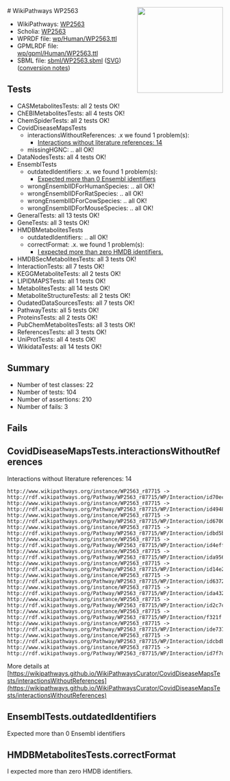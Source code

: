 <img style="float: right; width: 200px" src="../logo.png" />
# WikiPathways WP2563

* WikiPathways: [WP2563](https://identifiers.org/wikipathways:WP2563)
* Scholia: [WP2563](https://scholia.toolforge.org/wikipathways/WP2563)
* WPRDF file: [wp/Human/WP2563.ttl](../wp/Human/WP2563.ttl)
* GPMLRDF file: [wp/gpml/Human/WP2563.ttl](../wp/gpml/Human/WP2563.ttl)
* SBML file: [sbml/WP2563.sbml](../sbml/WP2563.sbml) ([SVG](../sbml/WP2563.svg)) ([conversion notes](../sbml/WP2563.txt))

## Tests
* CASMetabolitesTests: all 2 tests OK!
* ChEBIMetabolitesTests: all 4 tests OK!
* ChemSpiderTests: all 2 tests OK!
* CovidDiseaseMapsTests
    * interactionsWithoutReferences: .x we found 1 problem(s):
        * [Interactions without literature references: 14](#9701cce5)
    * missingHGNC: .. all OK!
* DataNodesTests: all 4 tests OK!
* EnsemblTests
    * outdatedIdentifiers: .x. we found 1 problem(s):
        * [Expected more than 0 Ensembl identifiers](#f44398b7)
    * wrongEnsemblIDForHumanSpecies: .. all OK!
    * wrongEnsemblIDForRatSpecies: .. all OK!
    * wrongEnsemblIDForCowSpecies: .. all OK!
    * wrongEnsemblIDForMouseSpecies: .. all OK!
* GeneralTests: all 13 tests OK!
* GeneTests: all 3 tests OK!
* HMDBMetabolitesTests
    * outdatedIdentifiers: .. all OK!
    * correctFormat: .x. we found 1 problem(s):
        * [I expected more than zero HMDB identifiers.](#ad154c1e)
* HMDBSecMetabolitesTests: all 3 tests OK!
* InteractionTests: all 7 tests OK!
* KEGGMetaboliteTests: all 2 tests OK!
* LIPIDMAPSTests: all 1 tests OK!
* MetabolitesTests: all 14 tests OK!
* MetaboliteStructureTests: all 2 tests OK!
* OudatedDataSourcesTests: all 7 tests OK!
* PathwayTests: all 5 tests OK!
* ProteinsTests: all 2 tests OK!
* PubChemMetabolitesTests: all 3 tests OK!
* ReferencesTests: all 3 tests OK!
* UniProtTests: all 4 tests OK!
* WikidataTests: all 14 tests OK!


## Summary

* Number of test classes: 22
* Number of tests: 104
* Number of assertions: 210
* Number of fails: 3

## Fails

<a name="9701cce5" />

## CovidDiseaseMapsTests.interactionsWithoutReferences

Interactions without literature references: 14
```
http://www.wikipathways.org/instance/WP2563_r87715 -> http://rdf.wikipathways.org/Pathway/WP2563_r87715/WP/Interaction/id70ecd6d8
http://www.wikipathways.org/instance/WP2563_r87715 -> http://rdf.wikipathways.org/Pathway/WP2563_r87715/WP/Interaction/id494816d0
http://www.wikipathways.org/instance/WP2563_r87715 -> http://rdf.wikipathways.org/Pathway/WP2563_r87715/WP/Interaction/id67009533
http://www.wikipathways.org/instance/WP2563_r87715 -> http://rdf.wikipathways.org/Pathway/WP2563_r87715/WP/Interaction/idbd5b3b51
http://www.wikipathways.org/instance/WP2563_r87715 -> http://rdf.wikipathways.org/Pathway/WP2563_r87715/WP/Interaction/id4eff9c2d
http://www.wikipathways.org/instance/WP2563_r87715 -> http://rdf.wikipathways.org/Pathway/WP2563_r87715/WP/Interaction/ida9565e4a
http://www.wikipathways.org/instance/WP2563_r87715 -> http://rdf.wikipathways.org/Pathway/WP2563_r87715/WP/Interaction/id14e25ec0
http://www.wikipathways.org/instance/WP2563_r87715 -> http://rdf.wikipathways.org/Pathway/WP2563_r87715/WP/Interaction/id6372d851
http://www.wikipathways.org/instance/WP2563_r87715 -> http://rdf.wikipathways.org/Pathway/WP2563_r87715/WP/Interaction/ida43229b6
http://www.wikipathways.org/instance/WP2563_r87715 -> http://rdf.wikipathways.org/Pathway/WP2563_r87715/WP/Interaction/id2c7c60f7
http://www.wikipathways.org/instance/WP2563_r87715 -> http://rdf.wikipathways.org/Pathway/WP2563_r87715/WP/Interaction/f321f
http://www.wikipathways.org/instance/WP2563_r87715 -> http://rdf.wikipathways.org/Pathway/WP2563_r87715/WP/Interaction/ide7379071
http://www.wikipathways.org/instance/WP2563_r87715 -> http://rdf.wikipathways.org/Pathway/WP2563_r87715/WP/Interaction/idcbdb9662
http://www.wikipathways.org/instance/WP2563_r87715 -> http://rdf.wikipathways.org/Pathway/WP2563_r87715/WP/Interaction/id7f7da4fd
```

More details at [https://wikipathways.github.io/WikiPathwaysCurator/CovidDiseaseMapsTests/interactionsWithoutReferences](https://wikipathways.github.io/WikiPathwaysCurator/CovidDiseaseMapsTests/interactionsWithoutReferences)

<a name="f44398b7" />

## EnsemblTests.outdatedIdentifiers

Expected more than 0 Ensembl identifiers
<a name="ad154c1e" />

## HMDBMetabolitesTests.correctFormat

I expected more than zero HMDB identifiers.
